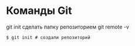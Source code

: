# Команды Git

git init сделать папку репозиторием
git remote -v


```
$ git init # создали репозиторий
```